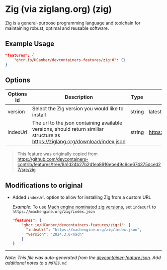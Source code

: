 
# Zig (via ziglang.org) (zig)

Zig is a general-purpose programming language and toolchain for maintaining robust, optimal and reusable software.

## Example Usage

```json
"features": {
    "ghcr.io/HCanber/devcontainers-features/zig:0": {}
}
```

## Options

| Options Id | Description | Type | Default Value |
|-----|-----|-----|-----|
| version | Select the Zig version you would like to install | string | latest |
| indexUrl | The url to the json containing available versions, should return similiar structure as https://ziglang.org/download/index.json | string | https://ziglang.org/download/index.json |

> This feature was originally copied from  https://github.com/devcontainers-contrib/features/tree/9a1d24b27b2d1ea8916ebe49c9ce674375dced27/src/zig

## Modifications to original
- Added `indexUrl` option to allow for installing Zig from a custom URL
  
  _Example:_
  To use [Mach engine nominated zig versions](https://machengine.org/about/nominated-zig/), set `indexUrl` to `https://machengine.org/zig/index.json`


  ```json
  "features": {
      "ghcr.io/HCanber/devcontainers-features/zig:1": {
        "indexUrl": "https://machengine.org/zig/index.json",
        "version": "2024.3.0-mach"
      }
  }
  ```

---

_Note: This file was auto-generated from the [devcontainer-feature.json](https://github.com/HCanber/devcontainers-features/blob/main/src/zig/devcontainer-feature.json).  Add additional notes to a `NOTES.md`._
